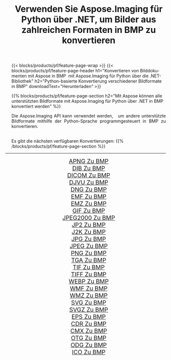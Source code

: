 ﻿---
title: Verwenden Sie Aspose.Imaging für Python über .NET, um Bilder aus zahlreichen Formaten in BMP zu konvertieren 
weight: 3920
url: /de/python-net/conversion/to/bmp/ 
lang: de
langdirlevel: 2
locales: zh-hans,ja,it,ru,de,es,fr,nl,id,lt,pl,pt,vi,tr,ko,zh-hant,ar,hi,th,sv,cs,uk,he
description: Sie können Aspose.Imaging für Python über die .NET-Bibliothek verwenden, um eine Vielzahl von Formaten in BMP zu konvertieren.
---

{{< blocks/products/pf/feature-page-wrap >}}
{{< blocks/products/pf/feature-page-header h1="Konvertieren von Bilddokumenten mit Aspose in BMP  mit Aspose.Imaging für Python über die .NET-Bibliothek" h2="Python-basierte Konvertierung verschiedener Bildformate in BMP" downloadText="Herunterladen" >}}


{{% blocks/products/pf/feature-page-section  h2="Mit Aspose können alle unterstützten Bildformate mit Aspose.Imaging für Python über .NET in BMP konvertiert werden" %}}
<p align=justify>Die Aspose.Imaging API kann verwendet werden,   um andere unterstützte Bildformate mithilfe der Python-Sprache programmgesteuert in BMP zu konvertieren.</p>
<br/>
Es gibt die nächsten verfügbaren Konvertierungen:
{{% /blocks/products/pf/feature-page-section %}}
<div class="container-fluid productfamilypage bg-gray">
    <div class="convertypes bg-gray agp-content section">
        <div class="container">
		<hr style="margin-left:-20px;"/>
		<div class="row other-converters" style="gap: 10px;font-size: 19px;text-align:center;">
		    <div class='col-md-2 other-converter remove-lp remove-rp'><a href="/imaging/de/python-net/conversion/apng-to-bmp/" style="padding:15px;">APNG Zu BMP</a></div>
<div class='col-md-2 other-converter remove-lp remove-rp'><a href="/imaging/de/python-net/conversion/dib-to-bmp/" style="padding:15px;">DIB Zu BMP</a></div>
<div class='col-md-2 other-converter remove-lp remove-rp'><a href="/imaging/de/python-net/conversion/dicom-to-bmp/" style="padding:15px;">DICOM Zu BMP</a></div>
<div class='col-md-2 other-converter remove-lp remove-rp'><a href="/imaging/de/python-net/conversion/djvu-to-bmp/" style="padding:15px;">DJVU Zu BMP</a></div>
<div class='col-md-2 other-converter remove-lp remove-rp'><a href="/imaging/de/python-net/conversion/dng-to-bmp/" style="padding:15px;">DNG Zu BMP</a></div>
<div class='col-md-2 other-converter remove-lp remove-rp'><a href="/imaging/de/python-net/conversion/emf-to-bmp/" style="padding:15px;">EMF Zu BMP</a></div>
<div class='col-md-2 other-converter remove-lp remove-rp'><a href="/imaging/de/python-net/conversion/emz-to-bmp/" style="padding:15px;">EMZ Zu BMP</a></div>
<div class='col-md-2 other-converter remove-lp remove-rp'><a href="/imaging/de/python-net/conversion/gif-to-bmp/" style="padding:15px;">GIF Zu BMP</a></div>
<div class='col-md-2 other-converter remove-lp remove-rp'><a href="/imaging/de/python-net/conversion/jpeg2000-to-bmp/" style="padding:15px;">JPEG2000 Zu BMP</a></div>
<div class='col-md-2 other-converter remove-lp remove-rp'><a href="/imaging/de/python-net/conversion/jp2-to-bmp/" style="padding:15px;">JP2 Zu BMP</a></div>
<div class='col-md-2 other-converter remove-lp remove-rp'><a href="/imaging/de/python-net/conversion/j2k-to-bmp/" style="padding:15px;">J2K Zu BMP</a></div>
<div class='col-md-2 other-converter remove-lp remove-rp'><a href="/imaging/de/python-net/conversion/jpg-to-bmp/" style="padding:15px;">JPG Zu BMP</a></div>
<div class='col-md-2 other-converter remove-lp remove-rp'><a href="/imaging/de/python-net/conversion/jpeg-to-bmp/" style="padding:15px;">JPEG Zu BMP</a></div>
<div class='col-md-2 other-converter remove-lp remove-rp'><a href="/imaging/de/python-net/conversion/png-to-bmp/" style="padding:15px;">PNG Zu BMP</a></div>
<div class='col-md-2 other-converter remove-lp remove-rp'><a href="/imaging/de/python-net/conversion/tga-to-bmp/" style="padding:15px;">TGA Zu BMP</a></div>
<div class='col-md-2 other-converter remove-lp remove-rp'><a href="/imaging/de/python-net/conversion/tif-to-bmp/" style="padding:15px;">TIF Zu BMP</a></div>
<div class='col-md-2 other-converter remove-lp remove-rp'><a href="/imaging/de/python-net/conversion/tiff-to-bmp/" style="padding:15px;">TIFF Zu BMP</a></div>
<div class='col-md-2 other-converter remove-lp remove-rp'><a href="/imaging/de/python-net/conversion/webp-to-bmp/" style="padding:15px;">WEBP Zu BMP</a></div>
<div class='col-md-2 other-converter remove-lp remove-rp'><a href="/imaging/de/python-net/conversion/wmf-to-bmp/" style="padding:15px;">WMF Zu BMP</a></div>
<div class='col-md-2 other-converter remove-lp remove-rp'><a href="/imaging/de/python-net/conversion/wmz-to-bmp/" style="padding:15px;">WMZ Zu BMP</a></div>
<div class='col-md-2 other-converter remove-lp remove-rp'><a href="/imaging/de/python-net/conversion/svg-to-bmp/" style="padding:15px;">SVG Zu BMP</a></div>
<div class='col-md-2 other-converter remove-lp remove-rp'><a href="/imaging/de/python-net/conversion/svgz-to-bmp/" style="padding:15px;">SVGZ Zu BMP</a></div>
<div class='col-md-2 other-converter remove-lp remove-rp'><a href="/imaging/de/python-net/conversion/eps-to-bmp/" style="padding:15px;">EPS Zu BMP</a></div>
<div class='col-md-2 other-converter remove-lp remove-rp'><a href="/imaging/de/python-net/conversion/cdr-to-bmp/" style="padding:15px;">CDR Zu BMP</a></div>
<div class='col-md-2 other-converter remove-lp remove-rp'><a href="/imaging/de/python-net/conversion/cmx-to-bmp/" style="padding:15px;">CMX Zu BMP</a></div>
<div class='col-md-2 other-converter remove-lp remove-rp'><a href="/imaging/de/python-net/conversion/otg-to-bmp/" style="padding:15px;">OTG Zu BMP</a></div>
<div class='col-md-2 other-converter remove-lp remove-rp'><a href="/imaging/de/python-net/conversion/odg-to-bmp/" style="padding:15px;">ODG Zu BMP</a></div>
<div class='col-md-2 other-converter remove-lp remove-rp'><a href="/imaging/de/python-net/conversion/ico-to-bmp/" style="padding:15px;">ICO Zu BMP</a></div>
                </div>
        </div>
    </div>
</div>
<br/>

